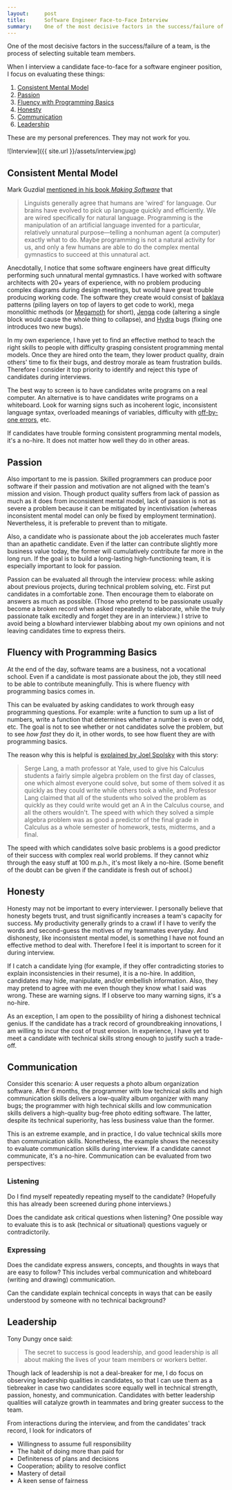 ```yaml
---
layout:     post
title:      Software Engineer Face-to-Face Interview
summary:    One of the most decisive factors in the success/failure of a team, is the process of selecting suitable team members.
---
```


One of the most decisive factors in the success/failure of a team, is the process of selecting suitable team members.

When I interview a candidate face-to-face for a software engineer position, I focus on evaluating these things:

 1. [Consistent Mental Model](#consistent)
 2. [Passion](#passion)
 3. [Fluency with Programming Basics](#fluency)
 4. [Honesty](#honesty)
 5. [Communication](#communication)
 6. [Leadership](#leadership)

These are my personal preferences. They may not work for you.

![Interview]({{ site.url }}/assets/interview.jpg)

## <a name="consistent" />Consistent Mental Model

Mark Guzdial [mentioned in his book _Making Software_](http://files.software-carpentry.org/training-course/2012/08/guzdial.pdf) that

> Linguists generally agree that humans are 'wired' for language. Our brains have evolved to pick up language quickly and efficiently. We are wired specifically for natural language. Programming is the manipulation of an artificial language invented for a particular, relatively unnatural purpose—telling a nonhuman agent (a computer) exactly what to do. Maybe programming is not a natural activity for us, and only a few humans are able to do the complex mental gymnastics to succeed at this unnatural act.

Anecdotally, I notice that some software engineers have great difficulty performing such unnatural mental gymnastics. I have worked with software architects with 20+ years of experience, with no problem producing complex diagrams during design meetings, but would have great trouble producing working code. The software they create would consist of [baklava](http://en.wikipedia.org/wiki/Baklava) patterns (piling layers on top of layers to get code to work), mega monolithic methods (or [Megamoth](http://en.wikipedia.org/wiki/Mothra) for short), [Jenga](http://en.wikipedia.org/wiki/Jenga) code (altering a single block would cause the whole thing to collapse), and [Hydra](http://en.wikipedia.org/wiki/Lernaean_Hydra) bugs (fixing one introduces two new bugs).

In my own experience, I have yet to find an effective method to teach the right skills to people with difficulty grasping consistent programming mental models. Once they are hired onto the team, they lower product quality, drain others' time to fix their bugs, and destroy morale as team frustration builds. Therefore I consider it top priority to identify and reject this type of candidates during interviews.

The best way to screen is to have candidates write programs on a real computer. An alternative is to have candidates write programs on a whiteboard. Look for warning signs such as incoherent logic, inconsistent language syntax, overloaded meanings of variables, difficulty with [off-by-one errors](https://en.wikipedia.org/wiki/Off-by-one_error), etc.

If candidates have trouble forming consistent programming mental models, it's a no-hire. It does not matter how well they do in other areas.

## <a name="passion" />Passion

Also important to me is passion. Skilled programmers can produce poor software if their passion and motivation are not aligned with the team's mission and vision. Though product quality suffers from lack of passion as much as it does from inconsistent mental model, lack of passion is not as severe a problem because it can be mitigated by incentivisation (whereas inconsistent mental model can only be fixed by employment termination). Nevertheless, it is preferable to prevent than to mitigate.

Also, a candidate who is passionate about the job accelerates much faster than an apathetic candidate. Even if the latter can contribute slightly more business value today, the former will cumulatively contribute far more in the long run. If the goal is to build a long-lasting high-functioning team, it is especially important to look for passion.

Passion can be evaluated all through the interview process: while asking about previous projects, during technical problem solving, etc. First put candidates in a comfortable zone. Then encourage them to elaborate on answers as much as possible. (Those who pretend to be passionate usually become a broken record when asked repeatedly to elaborate, while the truly passionate talk excitedly and forget they are in an interview.) I strive to avoid being a blowhard interviewer blabbing about my own opinions and not leaving candidates time to express theirs.

## <a name="fluency" />Fluency with Programming Basics

At the end of the day, software teams are a business, not a vocational school. Even if a candidate is most passionate about the job, they still need to be able to contribute meaningfully. This is where fluency with programming basics comes in.

This can be evaluated by asking candidates to work through easy programming questions. For example: write a function to sum up a list of numbers, write a function that determines whether a number is even or odd, etc. The goal is not to see whether or not candidates solve the problem, but to see _how fast_ they do it, in other words, to see how fluent they are with programming basics.

The reason why this is helpful is [explained by Joel Spolsky](http://www.joelonsoftware.com/articles/GuerrillaInterviewing3.html) with this story:

> Serge Lang, a math professor at Yale, used to give his Calculus students a fairly simple algebra problem on the first day of classes, one which almost everyone could solve, but some of them solved it as quickly as they could write while others took a while, and Professor Lang claimed that all of the students who solved the problem as quickly as they could write would get an A in the Calculus course, and all the others wouldn't. The speed with which they solved a simple algebra problem was as good a predictor of the final grade in Calculus as a whole semester of homework, tests, midterms, and a final.

The speed with which candidates solve basic problems is a good predictor of their success with complex real world problems. If they cannot whiz through the easy stuff at 100 m.p.h., it's most likely a no-hire. (Some benefit of the doubt can be given if the candidate is fresh out of school.)

## <a name="honesty" />Honesty

Honesty may not be important to every interviewer. I personally believe that honesty begets trust, and trust significantly increases a team's capacity for success. My productivity generally grinds to a crawl if I have to verify the words and second-guess the motives of my teammates everyday. And dishonesty, like inconsistent mental model, is something I have not found an effective method to deal with. Therefore I feel it is important to screen for it during interview.

If I catch a candidate lying (for example, if they offer contradicting stories to explain inconsistencies in their resume), it is a no-hire. In addition, candidates may hide, manipulate, and/or embellish information. Also, they may pretend to agree with me even though they know what I said was wrong. These are warning signs. If I observe too many warning signs, it's a no-hire.

As an exception, I am open to the possibility of hiring a dishonest technical genius. If the candidate has a track record of groundbreaking innovations, I am willing to incur the cost of trust erosion. In experience, I have yet to meet a candidate with technical skills strong enough to justify such a trade-off.

## <a name="communication" />Communication

Consider this scenario: A user requests a photo album organization software. After 6 months, the programmer with low technical skills and high communication skills delivers a low-quality album organizer with many bugs; the programmer with high technical skills and low communication skills delivers a high-quality bug-free photo editing software. The latter, despite its technical superiority, has less business value than the former.

This is an extreme example, and in practice, I do value technical skills more than communication skills. Nonetheless, the example shows the necessity to evaluate communication skills during interview. If a candidate cannot communicate, it's a no-hire. Communication can be evaluated from two perspectives:

### Listening

Do I find myself repeatedly repeating myself to the candidate? (Hopefully this has already been screened during phone interviews.)

Does the candidate ask critical questions when listening? One possible way to evaluate this is to ask (technical or situational) questions vaguely or contradictorily.

### Expressing

Does the candidate express answers, concepts, and thoughts in ways that are easy to follow? This includes verbal communication and whiteboard (writing and drawing) communication.

Can the candidate explain technical concepts in ways that can be easily understood by someone with no technical background?

## <a name="leadership"/>Leadership

Tony Dungy once said:

> The secret to success is good leadership, and good leadership is all about making the lives of your team members or workers better.

Though lack of leadership is not a deal-breaker for me, I do focus on observing leadership qualities in candidates, so that I can use them as a tiebreaker in case two candidates score equally well in technical strength, passion, honesty, and communication. Candidates with better leadership qualities will catalyze growth in teammates and bring greater success to the team.

From interactions during the interview, and from the candidates' track record, I look for indicators of

 * Willingness to assume full responsibility
 * The habit of doing more than paid for
 * Definiteness of plans and decisions
 * Cooperation; ability to resolve conflict
 * Mastery of detail
 * A keen sense of fairness
